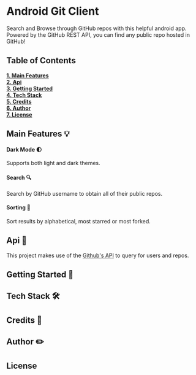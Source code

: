 # Android Git Client
Search and Browse through GitHub repos with this helpful android app. Powered by the GitHub REST API, you can find any public repo hosted in GitHub!

## Table of Contents
**[1. Main Features](#main-features-bulb)**<br>
**[2. Api](#api-newspaper)**<br>
**[3. Getting Started](#getting-started-rocket)**<br>
**[4. Tech Stack](#tech-stack-hammer_and_wrench)**<br>
**[5. Credits](#credits-closed_book)**<br>
**[6. Author](#author-pencil2)**<br>
**[7. License](#license)**<br>

## Main Features :bulb:

#### Dark Mode :first_quarter_moon:
Supports both light and dark themes.

#### Search :mag:
Search by GitHub username to obtain all of their public repos.

#### Sorting :open_file_folder:
Sort results by alphabetical, most starred or most forked.

## Api :newspaper:
This project makes use of the [Github's API](https://docs.github.com/en/rest) to query for users and repos. 

## Getting Started :rocket:

## Tech Stack :hammer_and_wrench:

## Credits :closed_book:

## Author :pencil2:

## License

